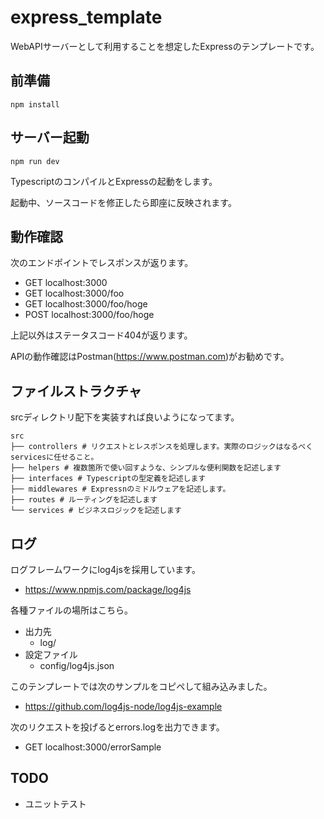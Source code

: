 # express_template

WebAPIサーバーとして利用することを想定したExpressのテンプレートです。

## 前準備
```
npm install
```

## サーバー起動
```
npm run dev
```
TypescriptのコンパイルとExpressの起動をします。

起動中、ソースコードを修正したら即座に反映されます。

## 動作確認
次のエンドポイントでレスポンスが返ります。
- GET localhost:3000
- GET localhost:3000/foo
- GET localhost:3000/foo/hoge
- POST localhost:3000/foo/hoge

上記以外はステータスコード404が返ります。

APIの動作確認はPostman(https://www.postman.com)がお勧めです。

## ファイルストラクチャ
srcディレクトリ配下を実装すれば良いようになってます。
```
src
├── controllers # リクエストとレスポンスを処理します。実際のロジックはなるべくservicesに任せること。
├── helpers # 複数箇所で使い回すような、シンプルな便利関数を記述します
├── interfaces # Typescriptの型定義を記述します
├── middlewares # Expressnのミドルウェアを記述します。
├── routes # ルーティングを記述します
└── services # ビジネスロジックを記述します
```

## ログ
ログフレームワークにlog4jsを採用しています。
- https://www.npmjs.com/package/log4js

各種ファイルの場所はこちら。
- 出力先
    - log/
- 設定ファイル
    - config/log4js.json

このテンプレートでは次のサンプルをコピペして組み込みました。
- https://github.com/log4js-node/log4js-example

次のリクエストを投げるとerrors.logを出力できます。
- GET localhost:3000/errorSample

## TODO
- ユニットテスト
